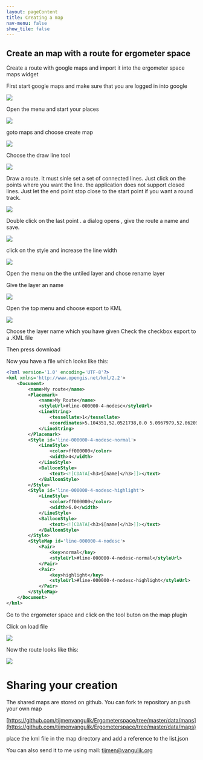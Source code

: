 ```yaml
---
layout: pageContent
title: Creating a map
nav-menu: false
show_tile: false
---
```


## Create an map with a route for ergometer space
Create a route with google maps and import it into the ergometer space maps widget

First start google maps and make sure that you are logged in into google

![](1.png)


Open the menu and start your places

![](2.png)

goto maps and choose create map

![](3.png)

Choose the draw line tool

![](4.png)

Draw a route. It must sinle set a set of connected lines. Just click on the points where you want the line.
the application does not support closed lines. Just let the end point stop close to the start point if you want a round track.

![](5.png)

Double click on the last point . a dialog opens , give the route a name and save.

![](6.png)

click on the style and increase the line width

![](7.png)

Open the menu on the the untiled layer and chose rename layer

Give the layer an name

![](8.png)

Open the top menu and choose export to KML

![](9.png)

Choose the layer name which you have given
Check the checkbox export to a .KML file

Then press download

Now you have a file which looks like this:

```xml
<?xml version='1.0' encoding='UTF-8'?>
<kml xmlns='http://www.opengis.net/kml/2.2'>
	<Document>
		<name>My route</name>
		<Placemark>
			<name>My Route</name>
			<styleUrl>#line-000000-4-nodesc</styleUrl>
			<LineString>
				<tessellate>1</tessellate>
				<coordinates>5.104351,52.0521738,0.0 5.0967979,52.0620955,0.0 5.0847816,52.0742308,0.0 5.0799751,52.0823543,0.0 5.0780869,52.0913202,0.0 5.0768852,52.0971206,0.0 5.0876999,52.0908983,0.0 5.1036644,52.0822489,0.0 5.1089859,52.0785565,0.0 5.1108742,52.0699047,0.0 5.1131058,52.0632564,0.0 5.1091576,52.0547072,0.0</coordinates>
			</LineString>
		</Placemark>
		<Style id='line-000000-4-nodesc-normal'>
			<LineStyle>
				<color>ff000000</color>
				<width>4</width>
			</LineStyle>
			<BalloonStyle>
				<text><![CDATA[<h3>$[name]</h3>]]></text>
			</BalloonStyle>
		</Style>
		<Style id='line-000000-4-nodesc-highlight'>
			<LineStyle>
				<color>ff000000</color>
				<width>6.0</width>
			</LineStyle>
			<BalloonStyle>
				<text><![CDATA[<h3>$[name]</h3>]]></text>
			</BalloonStyle>
		</Style>
		<StyleMap id='line-000000-4-nodesc'>
			<Pair>
				<key>normal</key>
				<styleUrl>#line-000000-4-nodesc-normal</styleUrl>
			</Pair>
			<Pair>
				<key>highlight</key>
				<styleUrl>#line-000000-4-nodesc-highlight</styleUrl>
			</Pair>
		</StyleMap>
	</Document>
</kml>
```

Go to the ergometer space and click on the tool buton on the map plugin

Click on load file

![](10.png)


Now the route looks like this:

![](11.png)

# Sharing your creation

The shared maps are stored on github. You can fork te repository an push your own map

  [https://github.com/tijmenvangulik/Ergometerspace/tree/master/data/maps](https://github.com/tijmenvangulik/Ergometerspace/tree/master/data/maps)
  
place the kml file in the map directory and add a reference to the list.json
  
You can also send it to me using mail: [tijmen@vangulik.org](mailto:tijmen@vangulik.org)
